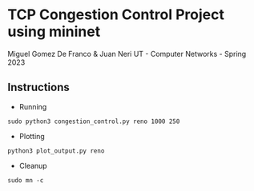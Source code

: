 # TCP Congestion Control Project using mininet
Miguel Gomez De Franco & Juan Neri
UT - Computer Networks - Spring 2023


## Instructions

- Running
```
sudo python3 congestion_control.py reno 1000 250
```

- Plotting
```
python3 plot_output.py reno
```

- Cleanup
```
sudo mn -c
```